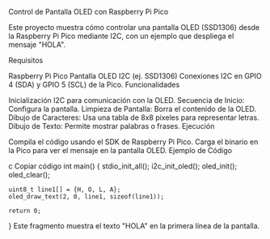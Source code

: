 Control de Pantalla OLED con Raspberry Pi Pico

Este proyecto muestra cómo controlar una pantalla OLED (SSD1306) desde la Raspberry Pi Pico mediante I2C, con un ejemplo que despliega el mensaje "HOLA".

Requisitos

Raspberry Pi Pico
Pantalla OLED I2C (ej. SSD1306)
Conexiones I2C en GPIO 4 (SDA) y GPIO 5 (SCL) de la Pico.
Funcionalidades

Inicialización I2C para comunicación con la OLED.
Secuencia de Inicio: Configura la pantalla.
Limpieza de Pantalla: Borra el contenido de la OLED.
Dibujo de Caracteres: Usa una tabla de 8x8 pixeles para representar letras.
Dibujo de Texto: Permite mostrar palabras o frases.
Ejecución

Compila el código usando el SDK de Raspberry Pi Pico.
Carga el binario en la Pico para ver el mensaje en la pantalla OLED.
Ejemplo de Código

c
Copiar código
int main() {
    stdio_init_all();
    i2c_init_oled();
    oled_init();
    oled_clear();

    uint8_t line1[] = {H, O, L, A};
    oled_draw_text(2, 0, line1, sizeof(line1));
    
    return 0;
}
Este fragmento muestra el texto "HOLA" en la primera línea de la pantalla.
